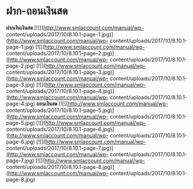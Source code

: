 # ฝาก-ถอนเงินสด

**ฝากเงินเงินสด** [![](http://www.smlaccount.com/manual/wp-
content/uploads/2017/10/8.10.1-page-1.jpg)](http://www.smlaccount.com/manual/wp-
content/uploads/2017/10/8.10.1-page-1.jpg)
[![](http://www.smlaccount.com/manual/wp-
content/uploads/2017/10/8.10.1-page-2.jpg)](http://www.smlaccount.com/manual/wp-
content/uploads/2017/10/8.10.1-page-2.jpg)
[![](http://www.smlaccount.com/manual/wp-
content/uploads/2017/10/8.10.1-page-3.jpg)](http://www.smlaccount.com/manual/wp-
content/uploads/2017/10/8.10.1-page-3.jpg)
[![](http://www.smlaccount.com/manual/wp-
content/uploads/2017/10/8.10.1-page-4.jpg)](http://www.smlaccount.com/manual/wp-
content/uploads/2017/10/8.10.1-page-4.jpg)   **ถอนเงินสด**
[![](http://www.smlaccount.com/manual/wp-
content/uploads/2017/10/8.10.1-page-5.jpg)](http://www.smlaccount.com/manual/wp-
content/uploads/2017/10/8.10.1-page-5.jpg)
[![](http://www.smlaccount.com/manual/wp-
content/uploads/2017/10/8.10.1-page-6.jpg)](http://www.smlaccount.com/manual/wp-
content/uploads/2017/10/8.10.1-page-6.jpg)
[![](http://www.smlaccount.com/manual/wp-
content/uploads/2017/10/8.10.1-page-7.jpg)](http://www.smlaccount.com/manual/wp-
content/uploads/2017/10/8.10.1-page-7.jpg)
[![](http://www.smlaccount.com/manual/wp-
content/uploads/2017/10/8.10.1-page-8.jpg)](http://www.smlaccount.com/manual/wp-
content/uploads/2017/10/8.10.1-page-8.jpg)

